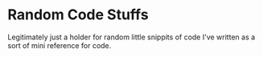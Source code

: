 # Random Code Stuffs

Legitimately just a holder for random little snippits of code I've written as a sort of mini reference for code.
